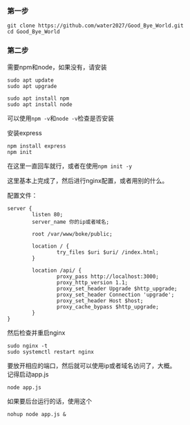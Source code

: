 
### 第一步
```
git clone https://github.com/water2027/Good_Bye_World.git
cd Good_Bye_World
```

### 第二步
需要npm和node，如果没有，请安装
```
sudo apt update
sudo apt upgrade
```
```
sudo apt install npm
sudo apt install node
```
可以使用`npm -v`和`node -v`检查是否安装

安装express
```
npm install express
npm init
```
在这里一直回车就行，或者在使用`npm init -y`

这里基本上完成了，然后进行nginx配置，或者用别的什么。

配置文件：
```
server {
        listen 80;
        server_name 你的ip或者域名;

        root /var/www/boke/public;

        location / {
                try_files $uri $uri/ /index.html;
        }

        location /api/ {
                proxy_pass http://localhost:3000;
                proxy_http_version 1.1;
                proxy_set_header Upgrade $http_upgrade;
                proxy_set_header Connection 'upgrade';
                proxy_set_header Host $host;
                proxy_cache_bypass $http_upgrade;
        }
}
```
然后检查并重启nginx
```
sudo nginx -t
sudo systemctl restart nginx
```
要放开相应的端口，然后就可以使用ip或者域名访问了，大概。   
记得启动app.js
```
node app.js
```
如果要后台运行的话，使用这个
```
nohup node app.js &
```
